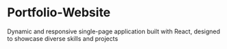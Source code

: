 # Portfolio-Website
Dynamic and responsive single-page application built with React, designed to showcase diverse skills and projects
